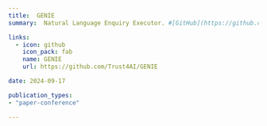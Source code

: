 ```yaml
---
title:  GENIE
summary:  Natural Language Enquiry Executor. #[GitHub](https://github.com/Trust4AI/GENIE) # SHORT DESCRIPTION

links:
  - icon: github 
    icon_pack: fab
    name: GENIE 
    url: https://github.com/Trust4AI/GENIE

date: 2024-09-17

publication_types: 
- "paper-conference"

---
```



